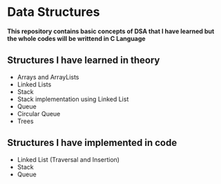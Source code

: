 # Data Structures
**This repository contains basic concepts of DSA that I have learned but the whole codes will be writtend in C Language**

## Structures I have learned in theory

- Arrays and ArrayLists
- Linked Lists
- Stack
- Stack implementation using Linked List
- Queue
- Circular Queue
- Trees

## Structures I have implemented in code

- Linked List (Traversal and Insertion)
- Stack
- Queue